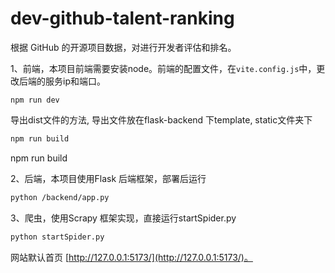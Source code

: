 # dev-github-talent-ranking
根据 GitHub 的开源项目数据，对进行开发者评估和排名。

1、前端，本项目前端需要安装node。前端的配置文件，在`vite.config.js`中，更改后端的服务ip和端口。

```plain
npm run dev
```

导出dist文件的方法, 导出文件放在flask-backend 下template, static文件夹下

```bash
npm run build
```

npm run build

2、后端，本项目使用Flask 后端框架，部署后运行

```bash
python /backend/app.py
```

3、爬虫，使用Scrapy 框架实现，直接运行startSpider.py
```bash
python startSpider.py
```




网站默认首页 [http://127.0.0.1:5173/](http://127.0.0.1:5173/)。

